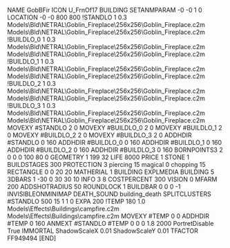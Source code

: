 NAME GobBFir
ICON U_FrnOf17
BUILDING
SETANMPARAM -0 -0 1 0
LOCATION -0 -0 800 800
!STANDLO      1 0.3 Models\Bld\NETRAL\Goblin_Fireplace\256x256\Goblin_Fireplace.c2m Models\Bld\NETRAL\Goblin_Fireplace\256x256\Goblin_Fireplace.c2m
!BUILDLO_0    1 0.3 Models\Bld\NETRAL\Goblin_Fireplace\256x256\Goblin_Fireplace.c2m Models\Bld\NETRAL\Goblin_Fireplace\256x256\Goblin_Fireplace.c2m
!BUILDLO_1    1 0.3 Models\Bld\NETRAL\Goblin_Fireplace\256x256\Goblin_Fireplace.c2m Models\Bld\NETRAL\Goblin_Fireplace\256x256\Goblin_Fireplace.c2m
!BUILDLO_2    1 0.3 Models\Bld\NETRAL\Goblin_Fireplace\256x256\Goblin_Fireplace.c2m Models\Bld\NETRAL\Goblin_Fireplace\256x256\Goblin_Fireplace.c2m
!BUILDLO_3    1 0.3 Models\Bld\NETRAL\Goblin_Fireplace\256x256\Goblin_Fireplace.c2m Models\Bld\NETRAL\Goblin_Fireplace\256x256\Goblin_Fireplace.c2m
MOVEXY #STANDLO   2 0
MOVEXY #BUILDLO_0 2 0
MOVEXY #BUILDLO_1 2 0
MOVEXY #BUILDLO_2 2 0
MOVEXY #BUILDLO_3 2 0
ADDHDIR #STANDLO 0 160
ADDHDIR #BUILDLO_0 0 160
ADDHDIR #BUILDLO_1 0 160
ADDHDIR #BUILDLO_2 0 160
ADDHDIR #BUILDLO_3 0 160
BORNPOINTS3 2 0 0 0 100 80 0
GEOMETRY 1 199 32
LIFE     8000
PRICE 1 STONE 1
BUILDSTAGES 300
PROTECTION 3 piercing 15 magical 0 chopping 15
RECTANGLE    0 0 20 20
MATHERIAL 1 BUILDING
EXPLMEDIA BUILDING 5
3DBARS 1 -30 0 30 30 10
INFO 3 8
COSTPERCENT 300
VISION 0
MFARM 200
ADDSHOTRADIUS 50
ROUNDLOCK 1
BUILDBAR    0 0 0 -1
INVISIBLEONMINIMAP
DEATH_SOUND building_death
SPLITCLUSTERS #STANDLO 500 15 1 1 0
EXPA 200
!TEMP 180 1.0 Models\Effects\Buildings\campfire.c2m Models\Effects\Buildings\campfire.c2m
MOVEXY  #TEMP 0 0
ADDHDIR #TEMP 0 160
ANMEXT #STANDLO #TEMP 0 0 0 1.8 2000
PortretDisable True
IMMORTAL
ShadowScaleX 0.01
ShadowScaleY 0.01
TFACTOR FF949494
[END]
